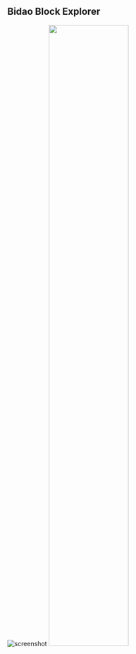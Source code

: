 ## Bidao Block Explorer

![screenshot](https://github.com/meik99-tech/bidao-block-explorer/blob/master/images/screenshot.png)
<img width="60%" src="https://github.com/meik99-tech/bidao-block-explorer/blob/master/images/screenshot.png?raw=true">
